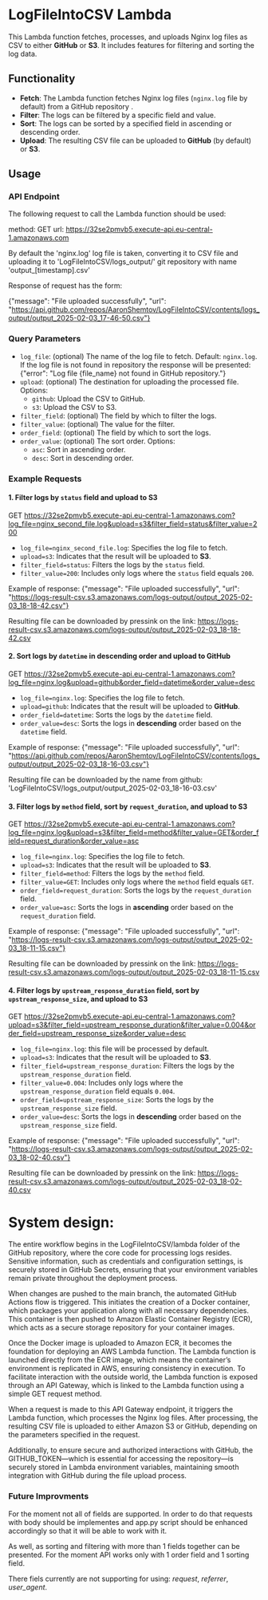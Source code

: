 # LogFileIntoCSV Lambda

This Lambda function fetches, processes, and uploads Nginx log files as CSV to either **GitHub** or **S3**. It includes features for filtering and sorting the log data.

## Functionality
- **Fetch**: The Lambda function fetches Nginx log files (`nginx.log` file by default) from a GitHub repository .
- **Filter**: The logs can be filtered by a specific field and value.
- **Sort**: The logs can be sorted by a specified field in ascending or descending order.
- **Upload**: The resulting CSV file can be uploaded to **GitHub** (by default) or **S3**.

## Usage

### API Endpoint

The following request to call the Lambda function should be used:

method: GET
url: https://32se2pmvb5.execute-api.eu-central-1.amazonaws.com

By default the 'nginx.log' log file is taken, converting it to CSV file and uploading it to 'LogFileIntoCSV/logs_output/' git repository with name 'output_[timestamp].csv'

Response of request has the form:

{"message": "File uploaded successfully", "url": "https://api.github.com/repos/AaronShemtov/LogFileIntoCSV/contents/logs_output/output_2025-02-03_17-46-50.csv"}

### Query Parameters

- `log_file`: (optional) The name of the log file to fetch. Default: `nginx.log`.
 If the log file is not found in repository the response will be presented:
 {"error": "Log file {file_name} not found in GitHub repository."}
- `upload`: (optional) The destination for uploading the processed file. Options:
  - `github`: Upload the CSV to GitHub.
  - `s3`: Upload the CSV to S3.
- `filter_field`: (optional) The field by which to filter the logs.
- `filter_value`: (optional) The value for the filter.
- `order_field`: (optional) The field by which to sort the logs.
- `order_value`: (optional) The sort order. Options:
  - `asc`: Sort in ascending order.
  - `desc`: Sort in descending order.

### Example Requests

#### 1. Filter logs by `status` field and upload to S3

GET
https://32se2pmvb5.execute-api.eu-central-1.amazonaws.com?log_file=nginx_second_file.log&upload=s3&filter_field=status&filter_value=200

- `log_file=nginx_second_file.log`: Specifies the log file to fetch.
- `upload=s3`: Indicates that the result will be uploaded to **S3**.
- `filter_field=status`: Filters the logs by the `status` field.
- `filter_value=200`: Includes only logs where the `status` field equals `200`.

Example of response: {"message": "File uploaded successfully", "url": "https://logs-result-csv.s3.amazonaws.com/logs-output/output_2025-02-03_18-18-42.csv"}

Resulting file can be downloaded by pressink on the link:
https://logs-result-csv.s3.amazonaws.com/logs-output/output_2025-02-03_18-18-42.csv

#### 2. Sort logs by `datetime` in descending order and upload to GitHub

GET
https://32se2pmvb5.execute-api.eu-central-1.amazonaws.com?log_file=nginx.log&upload=github&order_field=datetime&order_value=desc

- `log_file=nginx.log`: Specifies the log file to fetch.
- `upload=github`: Indicates that the result will be uploaded to **GitHub**.
- `order_field=datetime`: Sorts the logs by the `datetime` field.
- `order_value=desc`: Sorts the logs in **descending** order based on the `datetime` field.

Example of response: {"message": "File uploaded successfully", "url": "https://api.github.com/repos/AaronShemtov/LogFileIntoCSV/contents/logs_output/output_2025-02-03_18-16-03.csv"}

Resulting file can be downloaded by the name from github:
'LogFileIntoCSV/logs_output/output_2025-02-03_18-16-03.csv'


#### 3. Filter logs by `method` field, sort by `request_duration`, and upload to S3

GET
https://32se2pmvb5.execute-api.eu-central-1.amazonaws.com?log_file=nginx.log&upload=s3&filter_field=method&filter_value=GET&order_field=request_duration&order_value=asc

- `log_file=nginx.log`: Specifies the log file to fetch.
- `upload=s3`: Indicates that the result will be uploaded to **S3**.
- `filter_field=method`: Filters the logs by the `method` field.
- `filter_value=GET`: Includes only logs where the `method` field equals `GET`.
- `order_field=request_duration`: Sorts the logs by the `request_duration` field.
- `order_value=asc`: Sorts the logs in **ascending** order based on the `request_duration` field.

Example of response: {"message": "File uploaded successfully", "url": "https://logs-result-csv.s3.amazonaws.com/logs-output/output_2025-02-03_18-11-15.csv"}

Resulting file can be downloaded by pressink on the link:
https://logs-result-csv.s3.amazonaws.com/logs-output/output_2025-02-03_18-11-15.csv

#### 4. Filter logs by `upstream_response_duration` field, sort by `upstream_response_size`, and upload to S3

GET
https://32se2pmvb5.execute-api.eu-central-1.amazonaws.com?upload=s3&filter_field=upstream_response_duration&filter_value=0.004&order_field=upstream_response_size&order_value=desc

- `log_file=nginx.log`: this file will be processed by default.
- `upload=s3`: Indicates that the result will be uploaded to **S3**.
- `filter_field=upstream_response_duration`: Filters the logs by the `upstream_response_duration` field.
- `filter_value=0.004`: Includes only logs where the `upstream_response_duration` field equals `0.004`.
- `order_field=upstream_response_size`: Sorts the logs by the `upstream_response_size` field.
- `order_value=desc`: Sorts the logs in **descending** order based on the `upstream_response_size` field.

Example of response: {"message": "File uploaded successfully", "url": "https://logs-result-csv.s3.amazonaws.com/logs-output/output_2025-02-03_18-02-40.csv"}

Resulting file can be downloaded by pressink on the link:
https://logs-result-csv.s3.amazonaws.com/logs-output/output_2025-02-03_18-02-40.csv

# System design:
The entire workflow begins in the LogFileIntoCSV/lambda folder of the GitHub repository, where the core code for processing logs resides. Sensitive information, such as credentials and configuration settings, is securely stored in GitHub Secrets, ensuring that your environment variables remain private throughout the deployment process.

When changes are pushed to the main branch, the automated GitHub Actions flow is triggered. This initiates the creation of a Docker container, which packages your application along with all necessary dependencies. This container is then pushed to Amazon Elastic Container Registry (ECR), which acts as a secure storage repository for your container images.

Once the Docker image is uploaded to Amazon ECR, it becomes the foundation for deploying an AWS Lambda function. The Lambda function is launched directly from the ECR image, which means the container’s environment is replicated in AWS, ensuring consistency in execution. To facilitate interaction with the outside world, the Lambda function is exposed through an API Gateway, which is linked to the Lambda function using a simple GET request method.

When a request is made to this API Gateway endpoint, it triggers the Lambda function, which processes the Nginx log files. After processing, the resulting CSV file is uploaded to either Amazon S3 or GitHub, depending on the parameters specified in the request.

Additionally, to ensure secure and authorized interactions with GitHub, the GITHUB_TOKEN—which is essential for accessing the repository—is securely stored in Lambda environment variables, maintaining smooth integration with GitHub during the file upload process.

### Future Improvments

For the moment not all of fields are supported. In order to do that requests with body should be implementes and app.py script should be enhanced accordingly so that it will be able to work with it.

As well, as sorting and filtering with more than 1 fields together can be presented. For the moment API works only with 1 order field and 1 sorting field.

There fiels currently are not supporting for using: *request*, *referrer*, *user_agent*. 